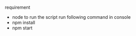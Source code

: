 requirement
  - node 
to run the script run following command in console
  - npm install
  - npm start 